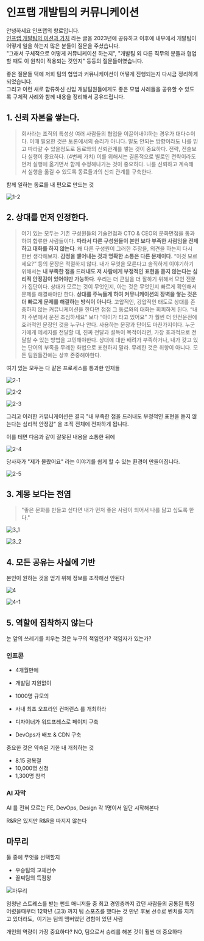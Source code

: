 # 인프랩 개발팀의 커뮤니케이션

안녕하세요 인프랩의 향로입니다.  
[인프랩 개발팀의 미션과 가치](https://tech.inflab.com/20231117-devteam-value/) 라는 글을 2023년에 공유하고 이후에 내부에서 개발팀이 어떻게 일을 하는지 많은 분들이 질문을 주셨습니다.  
"그래서 구체적으로 어떻게 커뮤니케이션 하는지", "개발팀 외 다른 직무의 분들과 협업할 때도 이 원칙이 적용되는 것인지" 등등의 질문들이였습니다.  
   
좋은 질문들 덕에 저희 팀의 협업과 커뮤니케이션이 어떻게 진행되는지 다시금 정리하게 되었습니다.  
그리고 이런 새로 합류하신 신입 개발팀원들에게도 좋은 모범 사례들을 공유할 수 있도록 구체적 사례와 함께 내용을 정리해서 공유드립니다.

## 1. 신뢰 자본을 쌓는다.

> 회사라는 조직의 특성상 여러 사람들의 협업을 이끌어내야하는 경우가 대다수이다.
> 이때 필요한 것은 토론에서의 승리가 아니다.
> 말도 안되는 방향이라도 나를 믿고 따라갈 수 있을정도로 동료와의 신뢰관계를 쌓는 것이 중요하다.
> 전략, 전술보다 실행이 중요하다. (4번째 가치)
> 이를 위해서는 결론적으로 별로인 전략이라도 먼저 실행에 옮기면서 함께 수정해나가는 것이 중요하다.
> 나를 신뢰하고 계속해서 실행을 옮길 수 있도록 동료들과의 신뢰 관계를 구축한다.


함께 일하는 동료를 내 편으로 만드는 것


![1-2](./images/1-2.png)


## 2. 상대를 먼저 인정한다.

> 여기 있는 모두는 기존 구성원들의 기술면접과 CTO & CEO의 문화면접을 통과하여 합류한 사람들이다.
**따라서 다른 구성원들이 본인 보다 부족한 사람임을 전제하고 대화를 하지 않는다**.
왜 다른 구성원이 그러한 주장을, 의견을 하는지 다시 한번 생각해보자.
> **감정을 뱉어내는 것과 명확한 소통은 다른 문제이다**.
> “이것 모르세요?” 등의 문장은 적절하지 않다.
내가 무엇을 모른다고 솔직하게 이야기하기 위해서는 **내 부족한 점을 드러내도 저 사람에게 부정적인 표현을 듣지 않는다는 심리적 안정감이 있어야만 가능하다**.
> 우리는 더 큰일을 더 잘하기 위해서 모인 전문가 집단이다.
상대가 모르는 것이 무엇인지, 아는 것은 무엇인지 빠르게 확인해서 문제를 해결해야만 한다.
**상대를 주눅들게 하여 커뮤니케이션의 장벽을 쌓는 것은 더 빠르게 문제를 해결하는 방식이 아니다**.
> 고압적인, 강압적인 태도로 상대를 존중하지 않는 커뮤니케이션을 한다면 점점 그 동료와의 대화는 회피하게 된다.
> “내 차 주변에서 운전 조심하세요“ 보다 “아이가 타고 있어요” 가 훨씬 더 안전운전에 효과적인 문장인 것을 누구나 안다.
> 사용하는 문장과 단어도 마찬가지이다.
누군가에게 메세지를 전달할 때, 진짜 전달과 설득이 목적이라면, 가장 효과적으로 전달할 수 있는 방법을 고민해야한다.
> 상대에 대한 배려가 부족하거나, 내가 갖고 있는 단어의 부족을 무례한 화법으로 표현하지 말라.
> 무례한 것은 취향이 아니다.
> 모든 팀원들간에는 상호 존중해야한다.

여기 있는 모두는
다 같은 프로세스를 통과한 
인재들


![2-1](./images/2-1.png)

![2-2](./images/2-2.png)

![2-3](./images/2-3.png)

그리고 이러한 커뮤니케이션은 결국 "내 부족한 점을 드러내도 부정적인 표현을 듣지 않는다는 심리적 안정감" 을 조직 전체에 전파하게 됩니다.  
  
이를 테면 다음과 같이 잘못된 내용을 소통한 뒤에

![2-4](./images/2-4.png)

당사자가 "제가 몰랐어요" 라는 이야기를 쉽게 할 수 있는 환경이 만들어집니다.

![2-5](./images/2-5.png)


## 3. 계몽 보다는 전염

> "좋은 문화를 만들고 싶다면 내가 먼저 좋은 사람이 되어서 나를 닮고 싶도록 한다."

![3_1](./images/3-1.png)

![3_2](./images/3-2.png)


## 4. 모든 공유는 사실에 기반

본인이 원하는 것을 얻기 위해
정보를 조작해선 안된다

![4](./images/4.png)

![4-1](./images/4-1.png)

## 5. 역할에 집착하지 않는다

눈 앞의 쓰레기를 치우는 것은
누구의 책임인가?
책임자가 있는가?


### 인프콘

- 4개월만에
- 개발팀 지원없이
- 1000명 규모의
- 사내 최초 오프라인 컨퍼런스
를 개최하라

- 디자이너가 워드프레스로 페이지 구축
- DevOps가 배포 & CDN 구축

중요한 것은 약속된 기한 내 개최하는 것

- 8.15 광복절
- 10,000명 신청
- 1,300명 참석

### AI 자막

AI 를 전혀 모르는
FE, DevOps, Design
각 1명이서 일단 시작해본다

R&R은 있지만
R&R을 따지지 않는다

## 마무리

둘 중에 무엇을 선택할지
- 우승팀의 교체선수
- 꼴찌팀의 득점왕

![마무리](./images/마무리.png)

엄청난 스트레스를 받는 
펀드 매니저들 중 
최고 경영층까지 갔던 사람들의 
공통된 특징
어렸을때부터 12학년 (고3) 까지 
팀 스포츠를 했다는 것
만년 후보 선수로 
벤치를 지키고 있더라도, 
이기는 팀의 맴버였던 경험이 
있던 사람

개인의 역량이 가장 중요하다?
NO, 팀으로서 승리를 
해본 것이 훨씬 더 중요하다
